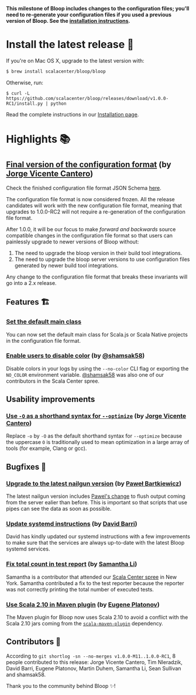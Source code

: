 **This milestone of Bloop includes changes to the configuration files; you'll need to re-generate
your configuration files if you used a previous version of Bloop. See the [installation
instructions][installation instructions].**

# Install the latest release :candy:

If you're on Mac OS X, upgrade to the latest version with:

```sh
$ brew install scalacenter/bloop/bloop
```

Otherwise, run:

```
$ curl -L https://github.com/scalacenter/bloop/releases/download/v1.0.0-RC1/install.py | python
```

Read the complete instructions in our [Installation page][installation instructions].


# Highlights :books:

## [Final version of the configuration format][#529] (by [Jorge Vicente Cantero][@jvican])

Check the finished configuration file format JSON Schema [here](https://github.com/scalacenter/bloop/blob/c5e24b6616d3515e9685ffb145995051b8d8a744/website/static/bloop-schema.json#L1).

The configuration file format is now considered frozen. All the release candidates will work
with the new configuration file format, meaning that upgrades to 1.0.0-RC2 will not require a
re-generation of the configuration file format.

After 1.0.0, it will be our focus to make *forward and backwards* source compatible changes in the
configuration file format so that users can painlessly upgrade to newer versions of Bloop without:

1. The need to upgrade the bloop version in their build tool integrations.
2. The need to upgrade the bloop server versions to use configuration files generated by newer build
   tool integrations.

Any change to the configuration file format that breaks these invariants will go into a 2.x release.

## Features :building_construction:

### [Set the default main class](https://github.com/scalacenter/bloop/pull/551) 

You can now set the default main class for Scala.js or Scala Native projects in the configuration file format.

### [Enable users to disable color](https://github.com/scalacenter/bloop/pull/555) (by [@shamsak58](https://github.com/shamsak58))

Disable colors in your logs by using the `--no-color` CLI flag or exporting the `NO_COLOR`
environment variable. [@shamsak58](https://github.com/shamsak58) was also one of our contributors in
the Scala Center spree.

## Usability improvements

### [Use `-O` as a shorthand syntax for `--optimize`](https://github.com/scalacenter/bloop/pull/582) (by [Jorge Vicente Cantero][@jvican])

Replace `-o` by `-O` as the default shorthand syntax for `--optimize` because the uppercase `O` is
traditionally used to mean optimization in a large array of tools (for example, Clang or gcc).

## Bugfixes :bug:

### [Upgrade to the latest nailgun version](https://github.com/scalacenter/bloop/pull/555) (by [Paweł Bartkiewicz][@tues])

The latest nailgun version includes [Pawel's change](https://github.com/scalacenter/nailgun/pull/7)
to flush output coming from the server ealier than before. This is important so that scripts that
use pipes can see the data as soon as possible.

### [Update systemd instructions](https://github.com/scalacenter/bloop/pull/560) (by [David Barri][@japgolly])

David has kindly updated our systemd instructions with a few improvements to make sure that the
services are always up-to-date with the latest Bloop systemd services.

### [Fix total count in test report](https://github.com/scalacenter/bloop/pull/557/files) (by [Samantha Li](https://github.com/samantha-li))

Samantha is a contributor that attended our [Scala Center
spree](https://github.com/scalacenter/sprees/blob/6dc21c0081a39ba698f808deb68017e554e5a8c3/README.md)
in New York. Samantha contributed a fix to the test reporter because the reporter was not correctly
printing the total number of executed tests.

### [Use Scala 2.10 in Maven plugin](https://github.com/scalacenter/bloop/pull/577/files) (by [Eugene Platonov](https://github.com/jozic))

The Maven plugin for Bloop now uses Scala 2.10 to avoid a conflict with the Scala 2.10 jars coming
from the [`scala-maven-plugin`](https://github.com/davidB/scala-maven-plugin/) dependency.

## Contributors :busts_in_silhouette:

According to `git shortlog -sn --no-merges v1.0.0-M11..1.0.0-RC1`, 8 people contributed to this
release: Jorge Vicente Cantero, Tim NIeradzik, David Barri, Eugene Platonov, Martin Duhem, Samantha
Li, Sean Sullivan and shamsak58.

Thank you to the community behind Bloop :sparkles:!

[installation instructions]: https://scalacenter.github.io/bloop/docs/installation
[configuration]: https://scalacenter.github.io/bloop/docs/configuration-format/

[#540]: https://github.com/scalacenter/bloop/pull/540
[#538]: https://github.com/scalacenter/bloop/pull/538
[#537]: https://github.com/scalacenter/bloop/pull/537
[#532]: https://github.com/scalacenter/bloop/pull/532
[#535]: https://github.com/scalacenter/bloop/pull/535
[#530]: https://github.com/scalacenter/bloop/pull/530
[#529]: https://github.com/scalacenter/bloop/pull/529
[#528]: https://github.com/scalacenter/bloop/pull/528
[#527]: https://github.com/scalacenter/bloop/pull/527
[#526]: https://github.com/scalacenter/bloop/pull/526
[#457]: https://github.com/scalacenter/bloop/pull/457
[#525]: https://github.com/scalacenter/bloop/pull/525
[#524]: https://github.com/scalacenter/bloop/pull/524
[#523]: https://github.com/scalacenter/bloop/pull/523
[#521]: https://github.com/scalacenter/bloop/pull/521
[#513]: https://github.com/scalacenter/bloop/pull/513
[#517]: https://github.com/scalacenter/bloop/pull/517
[#512]: https://github.com/scalacenter/bloop/pull/512
[#511]: https://github.com/scalacenter/bloop/pull/511
[#479]: https://github.com/scalacenter/bloop/pull/479
[#499]: https://github.com/scalacenter/bloop/pull/499
[#509]: https://github.com/scalacenter/bloop/pull/509
[#502]: https://github.com/scalacenter/bloop/pull/502
[#503]: https://github.com/scalacenter/bloop/pull/503
[#495]: https://github.com/scalacenter/bloop/pull/495
[#494]: https://github.com/scalacenter/bloop/pull/494
[#489]: https://github.com/scalacenter/bloop/pull/489
[#488]: https://github.com/scalacenter/bloop/pull/488
[#487]: https://github.com/scalacenter/bloop/pull/487
[#486]: https://github.com/scalacenter/bloop/pull/486

[scala-native-pr-1234]: https://github.com/scala-native/scala-native/pull/1234
[nuprocess]: https://github.com/brettwooldridge/NuProcess

[@asamsig]: https://github.com/asamsig
[@Baccata]: https://github.com/Baccata
[@Duhemm]: https://github.com/Duhemm
[@gabro]: https://github.com/gabro
[@jvican]: https://github.com/jvican
[@lefou]: https://github.com/lefou
[@msvaljek]: https://github.com/msvaljek
[@tindzk]: https://github.com/tindzk
[@stephennancekivell]: https://github.com/stephennancekivell
[@travisltq]: https://github.com/travisltq
[@tues]: https://github.com/tues
[@japgolly]: https://github.com/japgollly
